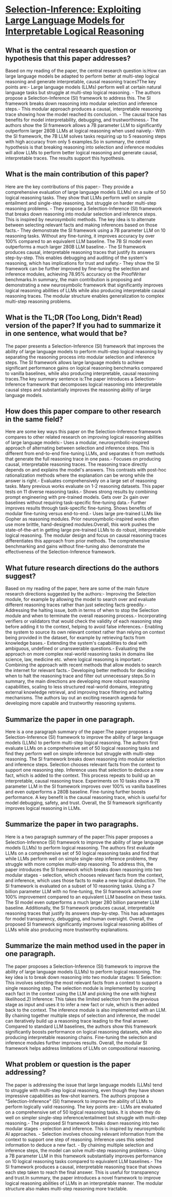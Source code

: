 # [Selection-Inference: Exploiting Large Language Models for Interpretable   Logical Reasoning](https://arxiv.org/abs/2205.09712)

## What is the central research question or hypothesis that this paper addresses?

Based on my reading of the paper, the central research question is:How can large language models be adapted to perform better at multi-step logical reasoning and generate interpretable, causal reasoning traces?The key points are:- Large language models (LLMs) perform well at certain natural language tasks but struggle at multi-step logical reasoning. - The authors propose a Selection-Inference (SI) framework to address this. The SI framework breaks down reasoning into modular selection and inference steps.- This modular approach produces a causal, interpretable reasoning trace showing how the model reached its conclusion. - The causal trace has benefits for model interpretability, debugging, and trustworthiness.- The authors show the SI framework allows a 7B parameter LLM to significantly outperform larger 280B LLMs at logical reasoning when used naively.- With the SI framework, the 7B LLM solves tasks requiring up to 5 reasoning steps with high accuracy from only 5 examples.So in summary, the central hypothesis is that breaking reasoning into selection and inference modules will allow LLMs to perform better logical reasoning and generate causal, interpretable traces. The results support this hypothesis.


## What is the main contribution of this paper?

Here are the key contributions of this paper:- They provide a comprehensive evaluation of large language models (LLMs) on a suite of 50 logical reasoning tasks. They show that LLMs perform well on simple entailment and single-step reasoning, but struggle on harder multi-step reasoning problems. - They propose a Selection-Inference (SI) framework that breaks down reasoning into modular selection and inference steps. This is inspired by neurosymbolic methods. The key idea is to alternate between selecting relevant facts and making inferences based on those facts.- They demonstrate the SI framework using a 7B parameter LLM on 10 reasoning tasks. Without any fine-tuning, it improves accuracy by over 100% compared to an equivalent LLM baseline. The 7B SI model even outperforms a much larger 280B LLM baseline.- The SI framework produces causal, interpretable reasoning traces that justify its answers step-by-step. This enables debugging and auditing of the system's reasoning, which has implications for trust and safety.- They show the SI framework can be further improved by fine-tuning the selection and inference modules, achieving 78.95% accuracy on the ProofWriter benchmarks.In summary, the main contribution is proposing and demonstrating a new neurosymbolic framework that significantly improves logical reasoning abilities of LLMs while also producing interpretable causal reasoning traces. The modular structure enables generalization to complex multi-step reasoning problems.


## What is the TL;DR (Too Long, Didn't Read) version of the paper? If you had to summarize it in one sentence, what would that be?

The paper presents a Selection-Inference (SI) framework that improves the ability of large language models to perform multi-step logical reasoning by separating the reasoning process into modular selection and inference steps. The SI framework allows large language models to achieve significant performance gains on logical reasoning benchmarks compared to vanilla baselines, while also producing interpretable, causal reasoning traces.The key summary sentence is:The paper introduces a Selection-Inference framework that decomposes logical reasoning into interpretable causal steps and substantially improves the reasoning ability of large language models.


## How does this paper compare to other research in the same field?

Here are some key ways this paper on the Selection-Inference framework compares to other related research on improving logical reasoning abilities of large language models:- Uses a modular, neurosymbolic-inspired approach of alternating between selection and inference steps. This is different from end-to-end fine-tuning LLMs, and separates it from methods that generate the full reasoning trace in one pass.- Focuses on producing causal, interpretable reasoning traces. The reasoning trace directly depends on and explains the model's answers. This contrasts with post-hoc rationalization methods where the explanation can be wrong while the answer is right.- Evaluates comprehensively on a large set of reasoning tasks. Many previous works evaluate on 1-2 reasoning datasets. This paper tests on 11 diverse reasoning tasks.- Shows strong results by combining prompt engineering with pre-trained models. Gets over 2x gain over baselines without requiring task-specific fine-tuning data.- Further improves results through task-specific fine-tuning. Shows benefits of modular fine-tuning versus end-to-end.- Uses large pre-trained LLMs like Gopher as reasoning modules. Prior neurosymbolic-inspired works often use more brittle, hand-designed modules.Overall, this work pushes the state-of-the-art in getting large pre-trained LLMs to do robust, interpretable logical reasoning. The modular design and focus on causal reasoning traces differentiates this approach from prior methods. The comprehensive benchmarking and gains without fine-tuning also demonstrate the effectiveness of the Selection-Inference framework.


## What future research directions do the authors suggest?

Based on my reading of the paper, here are some of the main future research directions suggested by the authors:- Improving the Selection module, for example by allowing the model to search over and evaluate different reasoning traces rather than just selecting facts greedily.- Addressing the halting issue, both in terms of when to stop the Selection module and when to terminate the overall reasoning process.- Incorporating verifiers or validators that would check the validity of each reasoning step before adding it to the context, helping to avoid false inferences.- Enabling the system to source its own relevant context rather than relying on context being provided in the dataset, for example by retrieving facts from knowledge bases.- Extending the system's capabilities to deal with ambiguous, undefined or unanswerable questions.- Evaluating the approach on more complex real-world reasoning tasks in domains like science, law, medicine etc. where logical reasoning is important.- Combining the approach with recent methods that allow models to search the internet for relevant facts.- Developing better methods for deciding when to halt the reasoning trace and filter out unnecessary steps.So in summary, the main directions are developing more robust reasoning capabilities, scaling to less structured real-world domains, integrating external knowledge retrieval, and improving trace filtering and halting mechanisms. The authors lay out an exciting research agenda for developing more capable and trustworthy reasoning systems.


## Summarize the paper in one paragraph.

Here is a one paragraph summary of the paper:The paper proposes a Selection-Inference (SI) framework to improve the ability of large language models (LLMs) to perform multi-step logical reasoning. The authors first evaluate LLMs on a comprehensive set of 50 logical reasoning tasks and find they perform well on simple inference but struggle with multi-step reasoning. The SI framework breaks down reasoning into modular selection and inference steps. Selection chooses relevant facts from the context to support one reasoning step. Inference uses that selection to deduce a new fact, which is added to the context. This process repeats to build up an interpretable, causal reasoning trace. Experiments on 10 tasks show a 7B parameter LLM in the SI framework improves over 100% vs vanilla baselines and even outperforms a 280B baseline. Fine-tuning further boosts performance. A key benefit is the causal reasoning trace, which is useful for model debugging, safety, and trust. Overall, the SI framework significantly improves logical reasoning in LLMs.


## Summarize the paper in two paragraphs.

Here is a two paragraph summary of the paper:This paper proposes a Selection-Inference (SI) framework to improve the ability of large language models (LLMs) to perform logical reasoning. The authors first evaluate LLMs on a comprehensive set of 50 logical reasoning tasks and find that while LLMs perform well on simple single-step inference problems, they struggle with more complex multi-step reasoning. To address this, the paper introduces the SI framework which breaks down reasoning into two modular stages - selection, which chooses relevant facts from the context, and inference, which uses those facts to make a new logical deduction. The SI framework is evaluated on a subset of 10 reasoning tasks. Using a 7 billion parameter LLM with no fine-tuning, the SI framework achieves over 100% improvement compared to an equivalent LLM baseline on these tasks. The SI model even outperforms a much larger 280 billion parameter LLM baseline. Additionally, the SI framework produces causal, interpretable reasoning traces that justify its answers step-by-step. This has advantages for model transparency, debugging, and human oversight. Overall, the proposed SI framework significantly improves logical reasoning abilities of LLMs while also producing more trustworthy explanations.


## Summarize the main method used in the paper in one paragraph.

The paper proposes a Selection-Inference (SI) framework to improve the ability of large language models (LLMs) to perform logical reasoning. The key idea is to break down reasoning into two modular stages: 1) Selection: This involves selecting the most relevant facts from a context to support a single reasoning step. The selection module is implemented by scoring each fact in the context using the LLM and picking the one with highest likelihood.2) Inference: This takes the limited selection from the previous stage as input and uses it to infer a new fact or rule, which is then added back to the context. The inference module is also implemented with an LLM. By chaining together multiple steps of selection and inference, the model can iteratively build up a reasoning trace leading to the final answer. Compared to standard LLM baselines, the authors show this framework significantly boosts performance on logical reasoning datasets, while also producing interpretable reasoning chains. Fine-tuning the selection and inference modules further improves results. Overall, the modular SI framework helps address limitations of LLMs on compositional reasoning.


## What problem or question is the paper addressing?

The paper is addressing the issue that large language models (LLMs) tend to struggle with multi-step logical reasoning, even though they have shown impressive capabilities as few-shot learners. The authors propose a "Selection-Inference" (SI) framework to improve the ability of LLMs to perform logically valid reasoning. The key points are:- LLMs are evaluated on a comprehensive set of 50 logical reasoning tasks. It is shown they do well on simpler single-step inference/entailment but struggle with multi-step reasoning.- The proposed SI framework breaks down reasoning into two modular stages - selection and inference. This is inspired by neurosymbolic AI approaches. - Selection involves choosing relevant information from the context to support one step of reasoning. Inference uses this selected information to deduce a new fact. - By chaining multiple selection and inference steps, the model can solve multi-step reasoning problems.- Using a 7B parameter LLM in this framework substantially improves performance on 10 logical reasoning tasks compared to equivalent LLM baselines.- The SI framework produces a causal, interpretable reasoning trace that shows each step taken to reach the final answer. This is useful for transparency and trust.In summary, the paper introduces a novel framework to improve logical reasoning abilities of LLMs in an interpretable manner. The modular structure also makes multi-step reasoning more tractable.
